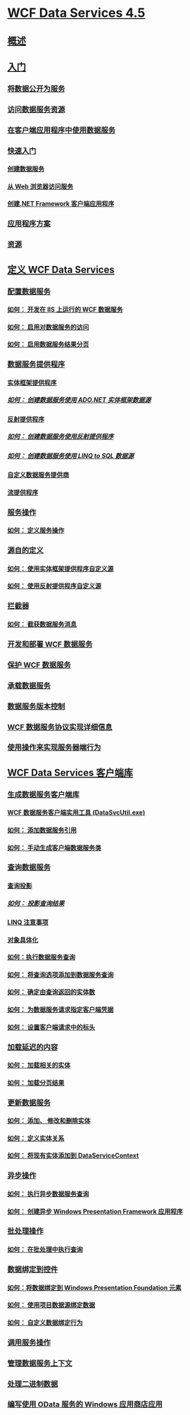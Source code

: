 # [WCF Data Services 4.5](index.md)
## [概述](wcf-data-services-overview.md)
## [入门](getting-started-with-wcf-data-services.md)
### [将数据公开为服务](exposing-your-data-as-a-service-wcf-data-services.md)
### [访问数据服务资源](accessing-data-service-resources-wcf-data-services.md)
### [在客户端应用程序中使用数据服务](using-a-data-service-in-a-client-application-wcf-data-services.md)
### [快速入门](quickstart-wcf-data-services.md)
#### [创建数据服务](creating-the-data-service.md)
#### [从 Web 浏览器访问服务](accessing-the-service-from-a-web-browser-wcf-data-services-quickstart.md)
#### [创建.NET Framework 客户端应用程序](creating-the-dotnet-client-application-wcf-data-services-quickstart.md)
### [应用程序方案](application-scenarios-wcf-data-services.md)
### [资源](wcf-data-services-resources.md)
## [定义 WCF Data Services](defining-wcf-data-services.md)
### [配置数据服务](configuring-the-data-service-wcf-data-services.md)
#### [如何： 开发在 IIS 上运行的 WCF 数据服务](how-to-develop-a-wcf-data-service-running-on-iis.md)
#### [如何： 启用对数据服务的访问](how-to-enable-access-to-the-data-service-wcf-data-services.md)
#### [如何： 启用数据服务结果分页](how-to-enable-paging-of-data-service-results-wcf-data-services.md)
### [数据服务提供程序](data-services-providers-wcf-data-services.md)
#### [实体框架提供程序](entity-framework-provider-wcf-data-services.md)
##### [如何： 创建数据服务使用 ADO.NET 实体框架数据源](create-a-data-service-using-an-adonet-ef-data-wcf.md)
#### [反射提供程序](reflection-provider-wcf-data-services.md)
##### [如何： 创建数据服务使用反射提供程序](create-a-data-service-using-rp-wcf-data-services.md)
##### [如何： 创建数据服务使用 LINQ to SQL 数据源](create-a-data-service-using-linq-to-sql-wcf.md)
#### [自定义数据服务提供商](custom-data-service-providers-wcf-data-services.md)
#### [流提供程序](streaming-provider-wcf-data-services.md)
### [服务操作](service-operations-wcf-data-services.md)
#### [如何： 定义服务操作](how-to-define-a-service-operation-wcf-data-services.md)
### [源自的定义](feed-customization-wcf-data-services.md)
#### [如何： 使用实体框架提供程序自定义源](how-to-customize-feeds-with-ef-provider-wcf-data-services.md)
#### [如何： 使用反射提供程序自定义源](how-to-customize-feeds-with-the-reflection-provider-wcf-data-services.md)
### [拦截器](interceptors-wcf-data-services.md)
#### [如何： 截获数据服务消息](how-to-intercept-data-service-messages-wcf-data-services.md)
### [开发和部署 WCF 数据服务](developing-and-deploying-wcf-data-services.md)
### [保护 WCF 数据服务](securing-wcf-data-services.md)
### [承载数据服务](hosting-the-data-service-wcf-data-services.md)
### [数据服务版本控制](data-service-versioning-wcf-data-services.md)
### [WCF 数据服务协议实现详细信息](wcf-data-services-protocol-implementation-details.md)
### [使用操作来实现服务器端行为](using-actions-to-implement-server-side-behavior.md)
## [WCF Data Services 客户端库](wcf-data-services-client-library.md)
### [生成数据服务客户端库](generating-the-data-service-client-library-wcf-data-services.md)
#### [WCF 数据服务客户端实用工具 (DataSvcUtil.exe)](wcf-data-service-client-utility-datasvcutil-exe.md)
#### [如何： 添加数据服务引用](how-to-add-a-data-service-reference-wcf-data-services.md)
#### [如何： 手动生成客户端数据服务类](how-to-manually-generate-client-data-service-classes-wcf-data-services.md)
### [查询数据服务](querying-the-data-service-wcf-data-services.md)
#### [查询投影](query-projections-wcf-data-services.md)
##### [如何： 投影查询结果](how-to-project-query-results-wcf-data-services.md)
#### [LINQ 注意事项](linq-considerations-wcf-data-services.md)
#### [对象具体化](object-materialization-wcf-data-services.md)
#### [如何：执行数据服务查询](how-to-execute-data-service-queries-wcf-data-services.md)
#### [如何： 将查询选项添加到数据服务查询](how-to-add-query-options-to-a-data-service-query-wcf-data-services.md)
#### [如何： 确定由查询返回的实体数](number-of-entities-returned-by-a-query-wcf.md)
#### [如何： 为数据服务请求指定客户端凭据](specify-client-creds-for-a-data-service-request-wcf.md)
#### [如何： 设置客户端请求中的标头](how-to-set-headers-in-the-client-request-wcf-data-services.md)
### [加载延迟的内容](loading-deferred-content-wcf-data-services.md)
#### [如何： 加载相关的实体](how-to-load-related-entities-wcf-data-services.md)
#### [如何： 加载分页结果](how-to-load-paged-results-wcf-data-services.md)
### [更新数据服务](updating-the-data-service-wcf-data-services.md)
#### [如何： 添加、 修改和删除实体](how-to-add-modify-and-delete-entities-wcf-data-services.md)
#### [如何： 定义实体关系](how-to-define-entity-relationships-wcf-data-services.md)
#### [如何： 将现有实体添加到 DataServiceContext](attach-an-existing-entity-to-dc-wcf-data.md)
### [异步操作](asynchronous-operations-wcf-data-services.md)
#### [如何： 执行异步数据服务查询](how-to-execute-asynchronous-data-service-queries-wcf-data-services.md)
#### [如何： 创建异步 Windows Presentation Framework 应用程序](create-an-asynchronous-wpf-application-wcf-data-services.md)
### [批处理操作](batching-operations-wcf-data-services.md)
#### [如何： 在批处理中执行查询](how-to-execute-queries-in-a-batch-wcf-data-services.md)
### [数据绑定到控件](binding-data-to-controls-wcf-data-services.md)
#### [如何：将数据绑定到 Windows Presentation Foundation 元素](bind-data-to-wpf-elements-wcf-data-services.md)
#### [如何： 使用项目数据源绑定数据](how-to-bind-data-using-a-project-data-source-wcf-data-services.md)
#### [如何： 自定义数据绑定行为](how-to-customize-data-binding-behaviors-wcf-data-services.md)
### [调用服务操作](calling-service-operations-wcf-data-services.md)
### [管理数据服务上下文](managing-the-data-service-context-wcf-data-services.md)
### [处理二进制数据](working-with-binary-data-wcf-data-services.md)
### [编写使用 OData 服务的 Windows 应用商店应用](writing-a-windows-store-app-that-consumes-an-odata-service.md)
